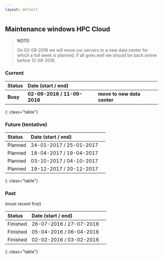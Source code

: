 ```yaml
---
layout: default
---
```


## Maintenance windows HPC Cloud

> **NOTE:** 
>
> On 02-09-2016 we will move our servers to a new data center for which a full
> week is planned, if all goes well we should be back online before 12-09-2016.

### Current

|   Status    |   Date (start / end)        |   |
|:------------|:----------------------------|:--|
| **Busy** | **02-09-2016 / 11-09-2016** | **move to new data center** |
{: class="table"}


### Future (tentative)

|   Status    |   Date (start / end)        |   |
|:------------|:----------------------------|:--|
|   Planned   |   24-01-2017 / 25-01-2017   |   |
|   Planned   |   18-04-2017 / 19-04-2017   |   |
|   Planned   |   03-10-2017 / 04-10-2017   |   |
|   Planned   |   19-12-2017 / 20-12-2017   |   |
{: class="table"}

### Past

(most recent first)

|   Status    |   Date (start / end)        |   |
|:------------|:----------------------------|:--|
|   Finished  |   26-07-2016 / 27-07-2016   |   |
|   Finished  |   05-04-2016 / 06-04-2016   |   |
|   Finished  |   02-02-2016 / 03-02-2016   |   |
{: class="table"}
